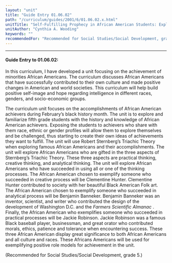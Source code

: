 ```yaml
---
layout: "unit"
title: "Guide Entry 01.06.02"
path: "/curriculum/guides/2001/6/01.06.02.x.html"
unitTitle: "Self-Fulfilling Prophecy in African American Students: Exploring African American Achievers"
unitAuthor: "Cynthia A. Wooding"
keywords: ""
recommendedFor: "Recommended for Social Studies/Social Development, grade 5."
---
```

<body>
<hr/>
 <h4>
  Guide Entry to 01.06.02:
 </h4>
 <p>
  In this curriculum, I have developed a unit focusing on the achievement of minorities African Americans. The curriculum discusses African Americans that have successfully contributed to their own culture and made positive changes in American and world societies. This curriculum will help build positive self-image and hope regarding intelligence in different races, genders, and socio-economic groups.
 </p>
<p>
  The curriculum unit focuses on the accomplishments of African American achievers during February’s black history month. The unit is to explore and familiarize fifth grade students with the history and knowledge of African American achievers. Exposing the students to achievers who share with them race, ethnic or gender profiles will allow them to explore themselves and be challenged, thus starting to create their own ideas of achievements they want to fulfill. The unit will use Robert Sternberg’s Triachic Theory when exploring famous African Americans and their accomplishments. The unit will explore African Americans who are gifted in the three aspects of Sternberg’s Triachic Theory. These three aspects are practical thinking, creative thinking, and analytical thinking. The unit will explore African Americans who have succeeded in using all or one of the thinking processes. The African American chosen to exemplify someone who succeeded in creative process will be Clementine Hunter. Clementine Hunter contributed to society with her beautiful Black American Folk art. The African American chosen to exemplify someone who succeeded in analytical process will be Benjamin Banneker. Benjamin Banneker was an inventor, scientist, and writer who contributed the design of the development of Washington D.C. and the
  <i>
   Farmers Scientific Almanac
  </i>
  . Finally, the African American who exemplifies someone who succeeded in practical processes will be Jackie Robinson. Jackie Robinson was a famous Black baseball player, businessman, and great orator who contributed morals, ethics, patience and tolerance when encountering success. These three African American display great significance to both African Americans and all culture and races. These Africans Americans will be used for exemplifying positive role models for achievement in the unit.
 </p>
<p>
  (Recommended for Social Studies/Social Development, grade 5.)
 </p>

</body>